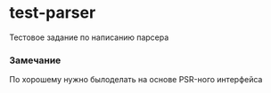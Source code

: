 # test-parser
Тестовое задание по написанию парсера

### Замечание
По хорошему нужно былоделать на основе PSR-ного интерфейса
